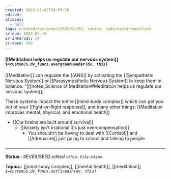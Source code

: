 ```yaml
---
created: 2022-01-02T09:05:50 
edited: 
aliases:
  - null
tags: created/evergreen/2022/01/02, review, node/evergreen/claim
sr-due: 2022-03-16
sr-interval: 34
sr-ease: 190
---
```


#### [[Meditation helps us regulate our nervous system]] `$=customJS.dv_funcs.evergreenHeader(dv, this)`

[[Meditation]] can regulate the [[ANS]] by activating the [[Sympathetic Nervous System]] or [[Parasympathetic Nervous System]] to keep them in balance.
^[[[notes_Science of Meditation#Meditation helps us regulate our nervous system]]]

These systems impact the entire [[mind-body complex]] which can get you out of your [[fight-or-flight response]], and many other things: [[Meditation improves mental, physical, and emotional health]]

- [[Our brains are built around survival]] 
	- [[Anxiety isn't irrational it's just overcompensation]]
		- You shouldn't be having to deal with [[Cortisol]] and [[Adrenaline]] just going to school and talking to people

### <hr class="footnote"/>

**Status**:: #EVER/SEED 
*edited `=this.file.mtime`*

**Topics**:: [[mind-body complex]], [[mental health]], [[meditation]]
*`$=customJS.dv_funcs.outlinedIn(dv, this)`*
